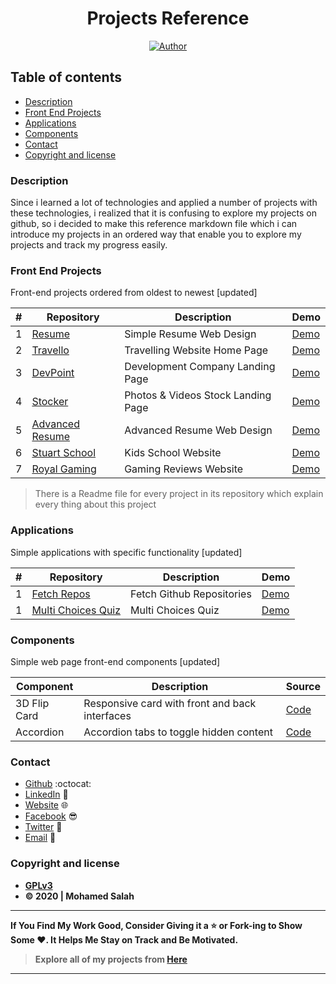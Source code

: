 <h1 align="center">Projects Reference</h1>

<p align="center">
  <a href="https://github.com/salahineo/">
    <img src="https://img.shields.io/badge/Author-Mohamed%20Salah-red" alt="Author">
  </a>
</p>

## Table of contents

- [Description](#description)
- [Front End Projects](#front-end-projects)
- [Applications](#applications)
- [Components](#components)
- [Contact](#contact)
- [Copyright and license](#copyright-and-license)

### Description

Since i learned a lot of technologies and applied a number of projects with these technologies, i realized that it is confusing to explore my projects on github, so i decided to make this reference markdown file which i can introduce my projects in an ordered way that enable you to explore my projects and track my progress easily.

### Front End Projects

Front-end projects ordered from oldest to newest [updated]

| # | Repository | Description | Demo |
| --- | --- | --- | --- |
| 1 | [Resume](https://github.com/salahineo/Resume) | Simple Resume Web Design | [Demo](https://salahineo.github.io/Resume/) |
| 2 | [Travello](https://github.com/salahineo/Travello) | Travelling Website Home Page | [Demo](https://salahineo.github.io/Travello/) |
| 3 | [DevPoint](https://github.com/salahineo/DevPoint) | Development Company Landing Page | [Demo](https://salahineo.github.io/DevPoint/) |
| 4 | [Stocker](https://github.com/salahineo/Stocker) | Photos & Videos Stock Landing Page | [Demo](https://salahineo.github.io/Stocker/) |
| 5 | [Advanced Resume](https://github.com/salahineo/Advanced-Resume) | Advanced Resume Web Design | [Demo](https://salahineo.github.io/Advanced-Resume/) |
| 6 | [Stuart School](https://github.com/salahineo/Stuart-School) | Kids School Website | [Demo](https://salahineo.github.io/Stuart-School/) |
| 7 | [Royal Gaming](https://github.com/salahineo/Royal-Gaming) | Gaming Reviews Website | [Demo](https://salahineo.github.io/Royal-Gaming/) |

> There is a Readme file for every project in its repository which explain every thing about this project

### Applications

Simple applications with specific functionality [updated]

| # | Repository | Description | Demo |
| --- | --- | --- | --- |
| 1 | [Fetch Repos](https://github.com/salahineo/Fetch-Repos) | Fetch Github Repositories | [Demo](https://salahineo.github.io/Fetch-Repos/) |
| 1 | [Multi Choices Quiz](https://github.com/salahineo/Multi-Choices-Quiz) | Multi Choices Quiz | [Demo](https://salahineo.github.io/Multi-Choices-Quiz/) |

### Components

Simple web page front-end components [updated]

| Component | Description | Source |
| --- | --- | --- |
| 3D Flip Card | Responsive card with front and back interfaces | [Code](https://github.com/salahineo/Web-Components/tree/main/3D%20Flip%20Card) |
| Accordion | Accordion tabs to toggle hidden content | [Code](https://github.com/salahineo/Web-Components/tree/main/Accordion) |

### Contact

- [Github](https://github.com/salahineo) :octocat:
- [LinkedIn](https://linkedin.com/in/salahineo) 💼
- [Website](https://salahineo.github.io/salahineo/) :globe_with_meridians:
- [Facebook](https://facebook.com/salahineo) 😎
- [Twitter](https://twitter.com/salahineo) 🐤
- <a href="mailto:salahineo.work@gmail.com">Email</a> :email:

### Copyright and license

- **[GPLv3](https://www.gnu.org/licenses/gpl-3.0)**
- **© 2020 | Mohamed Salah**

---

**If You Find My Work Good, Consider Giving it a :star: or Fork-ing to Show Some :heart:. It Helps Me Stay on Track and Be Motivated.**

> **Explore all of my projects from [Here](https://github.com/salahineo/Projects-Reference)**

---
